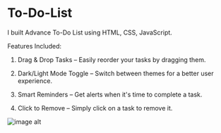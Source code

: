 # To-Do-List

I built Advance To-Do List using HTML, CSS, JavaScript.

Features Included:
  1. Drag & Drop Tasks – Easily reorder your tasks by dragging them.

  2. Dark/Light Mode Toggle – Switch between themes for a better user experience.

  3. Smart Reminders – Get alerts when it's time to complete a task.

  4. Click to Remove – Simply click on a task to remove it.

![image alt]((https://github.com/Vishakha-Prjapati/To-Do-List/blob/fc390c53a0f463d8ddc9f2c638c0b13786e1da3e/todo.jpg))
